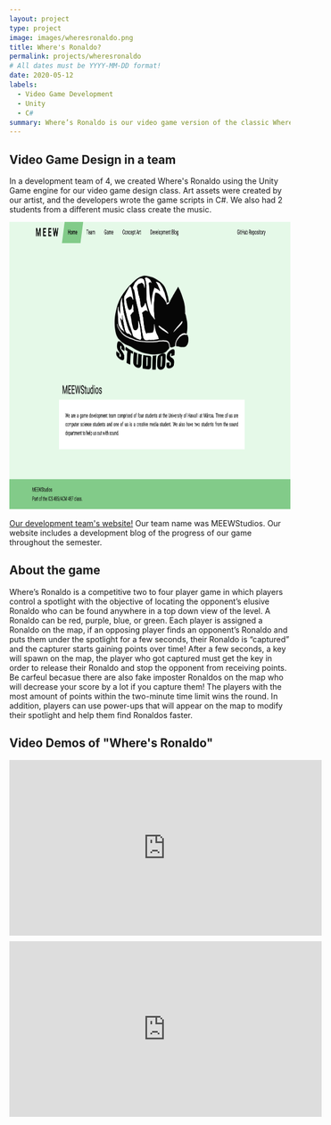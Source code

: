 ```yaml
---
layout: project
type: project
image: images/wheresronaldo.png
title: Where's Ronaldo?
permalink: projects/wheresronaldo
# All dates must be YYYY-MM-DD format!
date: 2020-05-12
labels:
  - Video Game Development
  - Unity
  - C#
summary: Where’s Ronaldo is our video game version of the classic Where’s Waldo book with a few twists! This was created in a development team for my video game design class at UH Mānoa.
---
```

## Video Game Design in a team
In a development team of 4, we created Where's Ronaldo using the Unity Game engine for our video game design class. Art assets were created by our artist, and the developers wrote the game scripts in C#. We also had 2 students from a different music class create the music.

[<img target="_blank" src="../images/meewstudios.png" height="515px" width="660px">](https://meewstudios.github.io/microwalvo/)

<a href="https://meewstudios.github.io/microwalvo/" target="_blank">Our development team's website!</a> Our team name was MEEWStudios. Our website includes a development blog of the progress of our game throughout the semester.

## About the game
Where’s Ronaldo is a competitive two to four player game in which players control a spotlight with the objective of locating the opponent’s elusive Ronaldo who can be found anywhere in a top down view of the level. A Ronaldo can be red, purple, blue, or green. Each player is assigned a Ronaldo on the map, if an opposing player finds an opponent’s Ronaldo and puts them under the spotlight for a few seconds, their Ronaldo is “captured” and the capturer starts gaining points over time! After a few seconds, a key will spawn on the map, the player who got captured must get the key in order to release their Ronaldo and stop the opponent from receiving points. Be carfeul becasue there are also fake imposter Ronaldos on the map who will decrease your score by a lot if you capture them! The players with the most amount of points within the two-minute time limit wins the round. In addition, players can use power-ups that will appear on the map to modify their spotlight and help them find Ronaldos faster.

## Video Demos of "Where's Ronaldo"

<iframe style='display: block; margin: 10px auto;' width="560" height="315" src="https://www.youtube.com/embed/s3yNZvV5zkQ" frameborder="0" allow="accelerometer; autoplay; encrypted-media; gyroscope; picture-in-picture" allowfullscreen></iframe>
    
<iframe style='display: block; margin: 10px auto;' width="560" height="315" src="https://www.youtube.com/embed/fJVbJyvxcZY" frameborder="0" allow="accelerometer; autoplay; encrypted-media; gyroscope; picture-in-picture" allowfullscreen></iframe>









